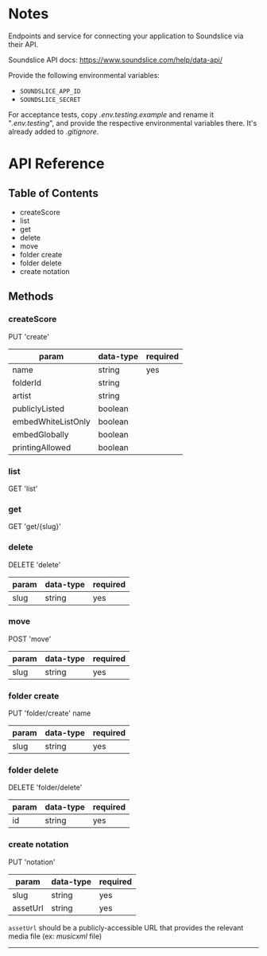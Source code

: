 

Notes
========================================================================================================================

Endpoints and service for connecting your application to Soundslice via their API.

Soundslice API docs: https://www.soundslice.com/help/data-api/

Provide the following environmental variables:

* `SOUNDSLICE_APP_ID`
* `SOUNDSLICE_SECRET`

For acceptance tests, copy *.env.testing.example* and rename it "*.env.testing*", and provide the respective
environmental variables there. It's already added to *.gitignore*.


API Reference
========================================================================================================================

Table of Contents
------------------------------------------------------------------------------------------------------------------------

* createScore
* list
* get
* delete
* move
* folder create
* folder delete
* create notation


Methods
------------------------------------------------------------------------------------------------------------------------

### createScore

PUT 'create'

| param                 | data-type | required  |
|-----------------------|-----------|-----------|
| name                  | string    | yes       |
| folderId              | string    |           |
| artist                | string    |           |
| publiclyListed        | boolean   |           |
| embedWhiteListOnly    | boolean   |           |
| embedGlobally         | boolean   |           |
| printingAllowed       | boolean   |           |

### list

GET 'list' 


### get

GET 'get/{slug}'


### delete

DELETE 'delete'
    
| param                 | data-type | required  |
|-----------------------|-----------|-----------|
| slug                  | string    | yes       |

### move

POST 'move'

| param                 | data-type | required  |
|-----------------------|-----------|-----------|
| slug                  | string    | yes       |


### folder create

PUT 'folder/create'
    name
    
| param                 | data-type | required  |
|-----------------------|-----------|-----------|
| slug                  | string    | yes       |


### folder delete

DELETE 'folder/delete'

| param                 | data-type | required  |
|-----------------------|-----------|-----------|
| id                    | string    | yes       |
    

### create notation

PUT 'notation'
    
| param                 | data-type | required  |
|-----------------------|-----------|-----------|
| slug                  | string    | yes       |
| assetUrl              | string    | yes       |
    
`assetUrl` should be a publicly-accessible URL that provides the relevant media file (ex: *musicxml* file)



------------------------------------------------------------------------------------------------------------------------





